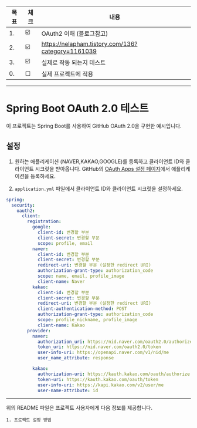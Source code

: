 | 목표 | 체크| 내용|
| ------ | --|----------- |
| 1. |☑️|  OAuth2 이해 (블로그참고) |
| 2. |☑️|  https://nelapham.tistory.com/136?category=1161039 |
| 3. |☑️|  실제로 작동 되는지 테스트 |
| 0. | ☐|  실제 프로젝트에 적용 |

------

# Spring Boot OAuth 2.0 테스트

이 프로젝트는 Spring Boot를 사용하여 GitHub OAuth 2.0을 구현한 예시입니다.

## 설정

1. 원하는 애플리케이션 (NAVER,KAKAO,GOOGLE)를 등록하고 클라이언트 ID와 클라이언트 시크릿을 받아옵니다. GitHub의 [OAuth Apps 설정 페이지](https://github.com/settings/developers)에서 애플리케이션을 등록하세요.

2. `application.yml` 파일에서 클라이언트 ID와 클라이언트 시크릿을 설정하세요.

```yaml
spring:
  security:
    oauth2:
      client:
        registration:
          google:
            client-id: 변경할 부분
            client-secret: 변경할 부분
            scope: profile, email
          naver:
            client-id: 변경할 부분
            client-secret: 변경할 부분
            redirect-uri: 변경할 부분 (설정한 redirect URI)
            authorization-grant-type: authorization_code
            scope: name, email, profile_image
            client-name: Naver
          kakao:
            client-id: 변경할 부분
            client-secret: 변경할 부분
            redirect-uri: 변경할 부분 (설정한 redirect URI)
            client-authentication-method: POST
            authorization-grant-type: authorization_code
            scope: profile_nickname, profile_image
            client-name: Kakao
        provider:
          naver:
            authorization_uri: https://nid.naver.com/oauth2.0/authorize
            token_uri: https://nid.naver.com/oauth2.0/token
            user-info-uri: https://openapi.naver.com/v1/nid/me
            user_name_attribute: response

          kakao:
            authorization-uri: https://kauth.kakao.com/oauth/authorize
            token-uri: https://kauth.kakao.com/oauth/token
            user-info-uri: https://kapi.kakao.com/v2/user/me
            user-name-attribute: id
```

------


위의 README 파일은 프로젝트 사용자에게 다음 정보를 제공합니다.

```
1. 프로젝트 설정 방법
```


